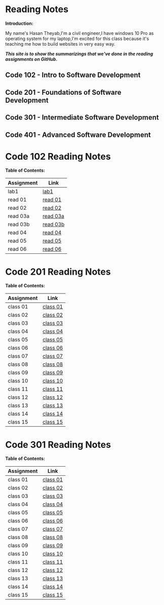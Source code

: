 # Reading Notes


**Introduction:**

My name's Hasan Theyab,I'm a civil engineer,I have windows 10 Pro as operating system for my laptop,I'm excited for this class because it's teaching me how to build websites in very easy way.


***This site is to show the summarizings that we've done in the reading assignments on GitHub.***



## Code 102 - Intro to Software Development
## Code 201 - Foundations of Software Development
## Code 301 - Intermediate Software Development
## Code 401 - Advanced Software Development








# Code 102 Reading Notes
**Table of Contents:**

| Assignment  | Link        |
| ----------- | ----------- |
| lab1        | [lab1](102/lab1.md)         |
| read 01     | [read 01](102/read1.md)     |
| read 02     | [read 02](102/read2.md)     |
| read 03a    | [read 03a](102/read3a.md)   |
| read 03b    | [read 03b](102/read3b.md)   |
| read 04     | [read 04](102/read4.md)     |
| read 05     | [read 05](102/read5.md)     |
| read 06     | [read 06](102/read6.md)     |



# Code 201 Reading Notes
**Table of Contents:**

| Assignment  | Link        |
| ----------- | ----------- |
| class 01    | [class 01](201/class-01.md)|
| class 02    | [class 02](201/class-02.md) |
| class 03    | [class 03](201/class-03.md) |
| class 04    | [class 04](201/class-04.md)            |
| class 05    | [class 05](201/class-05.md)            |
| class 06    | [class 06](201/class-06.md)            |
| class 07    | [class 07](201/class-07.md)            |
| class 08    | [class 08](201/class-08.md)            |
| class 09    | [class 09](201/class-09.md)            |
| class 10    | [class 10](201/class-10.md)            |
| class 11    | [class 11](201/class-11.md)            |
| class 12    | [class 12](201/class-12.md)            |
| class 13    | [class 13](201/class-13.md)            |
| class 14    | [class 14](201/class-14.md)            |
| class 15    | [class 15](201/class-15.md)            |








# Code 301 Reading Notes
**Table of Contents:**

| Assignment  | Link        |
| ----------- | ----------- |
| class 01    | [class 01](301/class-01.md)|
| class 02    | [class 02](301/class-02.md) |
| class 03    | [class 03](301/class-03.md) |
| class 04    | [class 04](301/class-04.md)            |
| class 05    | [class 05](301/class-05.md)            |
| class 06    | [class 06](301/class-06.md)            |
| class 07    | [class 07](301/class-07.md)            |
| class 08    | [class 08](301/class-08.md)            |
| class 09    | [class 09](301/class-09.md)            |
| class 10    | [class 10](301/class-10.md)            |
| class 11    | [class 11](301/class-11.md)            |
| class 12    | [class 12](301/class-12.md)            |
| class 13    | [class 13](301/class-13.md)            |
| class 14    | [class 14](301/class-14.md)            |
| class 15    | [class 15](301/class-15.md)            |


